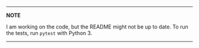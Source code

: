 ---



**NOTE**

I am working on the code, but the README might not be up to date. To run the tests, run `pytest` with Python 3.



---